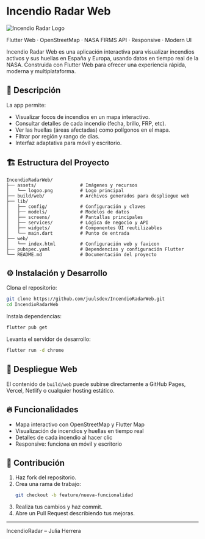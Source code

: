 
# Incendio Radar Web

![Incendio Radar Logo](assets/logoo.png)

Flutter Web · OpenStreetMap · NASA FIRMS API · Responsive · Modern UI

Incendio Radar Web es una aplicación interactiva para visualizar incendios activos y sus huellas en España y Europa, usando datos en tiempo real de la NASA. Construida con Flutter Web para ofrecer una experiencia rápida, moderna y multiplataforma.

## 📱 Descripción

La app permite:
- Visualizar focos de incendios en un mapa interactivo.
- Consultar detalles de cada incendio (fecha, brillo, FRP, etc).
- Ver las huellas (áreas afectadas) como polígonos en el mapa.
- Filtrar por región y rango de días.
- Interfaz adaptativa para móvil y escritorio.

## 🏗️ Estructura del Proyecto

```
IncendioRadarWeb/
├── assets/                # Imágenes y recursos
│   └── logoo.png          # Logo principal
├── build/web/             # Archivos generados para despliegue web
├── lib/
│   ├── config/            # Configuración y claves
│   ├── models/            # Modelos de datos
│   ├── screens/           # Pantallas principales
│   ├── services/          # Lógica de negocio y API
│   ├── widgets/           # Componentes UI reutilizables
│   └── main.dart          # Punto de entrada
├── web/
│   └── index.html         # Configuración web y favicon
├── pubspec.yaml           # Dependencias y configuración Flutter
└── README.md              # Documentación del proyecto
```

## ⚙️ Instalación y Desarrollo

Clona el repositorio:
```sh
git clone https://github.com/juulsdev/IncendioRadarWeb.git
cd IncendioRadarWeb
```
Instala dependencias:
```sh
flutter pub get
```
Levanta el servidor de desarrollo:
```sh
flutter run -d chrome
```

## 🚀 Despliegue Web

El contenido de `build/web` puede subirse directamente a GitHub Pages, Vercel, Netlify o cualquier hosting estático.

## 🔥 Funcionalidades
- Mapa interactivo con OpenStreetMap y Flutter Map
- Visualización de incendios y huellas en tiempo real
- Detalles de cada incendio al hacer clic
- Responsive: funciona en móvil y escritorio

## 🤝 Contribución
1. Haz fork del repositorio.
2. Crea una rama de trabajo:
   ```sh
   git checkout -b feature/nueva-funcionalidad
   ```
3. Realiza tus cambios y haz commit.
4. Abre un Pull Request describiendo tus mejoras.

---
IncendioRadar – Julia Herrera
